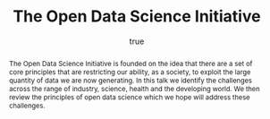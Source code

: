 ---
abstract: The Open Data Science Initiative is founded on the idea that there are a
  set of core principles that are restricting our ability, as a society, to exploit
  the large quantity of data we are now generating. In this talk we identify the challenges
  across the range of industry, science, health and the developing world. We then
  review the principles of open data science which we hope will address these challenges.
author:
- family: Lawrence
  given: Neil D.
  gscholar: r3SJcvoAAAAJ
  institute: University of Sheffield
  twitter: lawrennd
  url: http://inverseprobability.com
blog: 2014-07-01-open-data-science.md
categories:
- Lawrence-odsi15
day: '16'
errata: []
extras: []
key: Lawrence-odsi15
layout: talk
month: 12
pdf: odsi_data_at_sheffield15.pdf
published: 2015-12-16
section: pre
title: The Open Data Science Initiative
venue: data@sheffield
year: '2015'
---